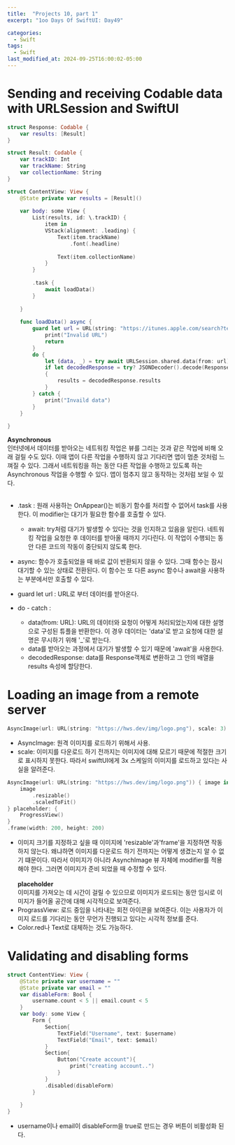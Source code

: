 ```yaml
---
title:  "Projects 10, part 1"
excerpt: "1oo Days Of SwiftUI: Day49"

categories:
  - Swift
tags:
  - Swift
last_modified_at: 2024-09-25T16:00:02-05:00
---
```


# Sending and receiving Codable data with URLSession and SwiftUI

```swift
struct Response: Codable {
    var results: [Result]
}

struct Result: Codable {
    var trackID: Int
    var trackName: String
    var collectionName: String
}

struct ContentView: View {
    @State private var results = [Result]()
    
    var body: some View {
        List(results, id: \.trackID) {
            item in
            VStack(alignment: .leading) {
                Text(item.trackName)
                    .font(.headline)
                
                Text(item.collectionName)
            }
        }
        
        .task {
            await loadData()
        }
        
    }
    
    func loadData() async {
        guard let url = URL(string: "https://itunes.apple.com/search?term=taylor+swift&entity=song") else {
            print("Invalid URL")
            return
        }
        do {
            let (data, _) = try await URLSession.shared.data(from: url)
            if let decodedResponse = try? JSONDecoder().decode(Response.self, from: data)
            {
                results = decodedResponse.results
            }
        } catch {
            print("Invaild data")
        }
    }
    
}
```
**Asynchronous**<br>
인터넷에서 데이터를 받아오는 네트워킹 작업은 뷰를 그리는 것과 같은 작업에 비해 오래 걸릴 수도 있다. 이때 앱이 다른 작업을 수행하지 않고 기다리면 앱이 멈춘 것처럼 느껴질 수 있다. 그래서 네트워킹을 하는 동안 다른 작업을 수행하고 있도록 하는 Asynchronous 작업을 수행할 수 있다. 앱이 멈추지 않고 동작하는 것처럼 보일 수 있다. <br><br>

- .task : 원래 사용하는 OnAppear()는 비동기 함수를 처리할 수 없어서 task를 사용한다. 이 modifier는 대기가 필요한 함수를 호출할 수 있다.
    - await: try처럼 대기가 발생할 수 있다는 것을 인지하고 있음을 알린다. 네트워킹 작업을 요청한 후 데이터를 받아올 때까지 기다린다. 이 작업이 수행되는 동안 다른 코드의 작동이 중단되지 않도록 한다.

- async: 함수가 호출되었을 때 바로 값이 반환되지 않을 수 있다. 그때 함수는 잠시 대기할 수 있는 상태로 전환된다. 이 함수는 또 다른 async 함수나 await을 사용하는 부분에서만 호출할 수 있다.
- guard let url : URL로 부터 데이터를 받아온다.
- do - catch :
    - data(from: URL): URL의 데이터와 요청이 어떻게 처리되었는지에 대한 설명으로 구성된 튜플을 반환한다. 이 경우 데이터는 'data'로 받고 요청에 대한 설명은 무시하기 위해 '_'로 받는다.
    - data를 받아오는 과정에서 대기가 발생할 수 있기 때문에 'await'을 사용한다.
    - decodedResponse: data를 Response객체로 변환하고 그 안의 배열을 results 속성에 할당한다.

# Loading an image from a remote server

```swift
AsyncImage(url: URL(string: "https://hws.dev/img/logo.png"), scale: 3)
```
- AsyncImage: 원격 이미지를 로드하기 위해서 사용.
- scale: 이미지를 다운로드 하기 전까지는 이미지에 대해 모르기 때문에 적절한 크기로 표시하지 못한다. 따라서 swiftUI에게 3x 스케일의 이미지를 로드하고 있다는 사실을 알려준다.<br>

```swift
AsyncImage(url: URL(string: "https://hws.dev/img/logo.png")) { image in
    image
        .resizable()
        .scaledToFit()
} placeholder: {
    ProgressView()
}
.frame(width: 200, height: 200)

```
- 이미지 크기를 지정하고 싶을 때 이미지에 'resizable'과'frame'을 지정하면 작동하지 않는다. 왜냐하면 이미지를 다운로드 하기 전까지는 어떻게 생겼는지 알 수 없기 떄문이다. 따라서 이미지가 아니라 AsynchImage 뷰 자체에 modifier를 적용해야 한다. 그러면 이미지가 준비 되었을 때 수정할 수 있다.<br><br>
**placeholder**<br>
이미지를 가져오는 데 시간이 걸릴 수 있으므로 이미지가 로드되는 동안 임시로 이미지가 들어올 공간에 대해 시각적으로 보여준다.
- PrograssView: 로드 중임을 나타내는 회전 아이콘을 보여준다. 이는 사용자가 이미지 로드를 기다리는 동안 무언가 진행되고 있다는 시각적 정보를 준다.
- Color.red나 Text로 대체하는 것도 가능하다.

# Validating and disabling forms

```swift
struct ContentView: View {
    @State private var username = ""
    @State private var email = ""
    var disableForm: Bool {
        username.count < 5 || email.count < 5
    }
    var body: some View {
        Form {
            Section{
                TextField("Username", text: $username)
                TextField("Email", text: $email)
            }
            Section{
                Button("Create account"){
                    print("creating account..")
                }
            }
            .disabled(disableForm)
        }
        
    }
}
```
- username이나 email이 disableForm을 true로 만드는 경우 버튼이 비활성화 된다.
